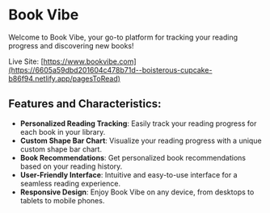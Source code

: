 # Book Vibe

Welcome to Book Vibe, your go-to platform for tracking your reading progress and discovering new books!

Live Site: [https://www.bookvibe.com](https://6605a59dbd201604c478b71d--boisterous-cupcake-b86f94.netlify.app/pagesToRead)

## Features and Characteristics:

- **Personalized Reading Tracking**: Easily track your reading progress for each book in your library.
- **Custom Shape Bar Chart**: Visualize your reading progress with a unique custom shape bar chart.
- **Book Recommendations**: Get personalized book recommendations based on your reading history.
- **User-Friendly Interface**: Intuitive and easy-to-use interface for a seamless reading experience.
- **Responsive Design**: Enjoy Book Vibe on any device, from desktops to tablets to mobile phones.
